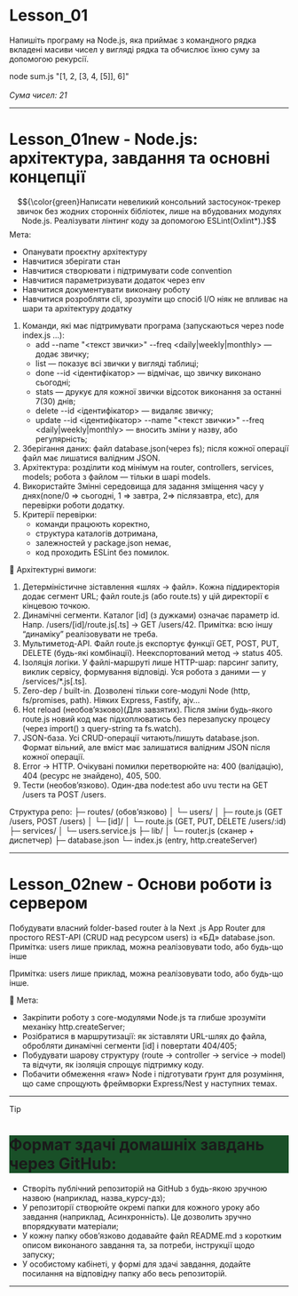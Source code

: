 <h1><strong>Lesson_01</strong></h1>

Напишіть програму на Node.js, яка приймає з командного рядка вкладені масиви чисел у вигляді рядка та обчислює їхню суму за допомогою рекурсії.

node sum.js "[1, 2, [3, 4, [5]], 6]"
<br><br>
<i>Сума чисел: 21</i>
<hr>

<h1><strong>Lesson_01new - Node.js: архітектура, завдання та основні концепції</strong></h1>

$${\color{green}Написати невеликий консольний застосунок-трекер звичок без жодних сторонніх бібліотек, лише на вбудованих модулях Node.js. Реалізувати лінтинг коду за допомогою ESLint(Oxlint*).}$$
Мета:
* Опанувати проєктну архітектуру
* Навчитися зберігати стан
* Навчитися створювати і підтримувати code convention
* Навчитися параметризувати додаток через env
* Навчитися документувати виконану роботу
* Навчитися розробляти cli, зрозуміти що спосіб I/O ніяк не впливає на шари та архітектуру додатку

1. Команди, які має підтримувати програма (запускаються через node index.js ...):
   * add   --name "<текст звички>" --freq <daily|weekly|monthly> — додає звичку;
   * list — показує всі звички у вигляді таблиці;
   * done  --id <ідентифікатор> — відмічає, що звичку виконано сьогодні;
   * stats — друкує для кожної звички відсоток виконання за останні 7(30) днів;
   * delete --id <ідентифікатор> — видаляє звичку;
   * update --id <ідентифікатор> --name "<текст звички>" --freq <daily|weekly|monthly> — вносить зміни у назву, або регулярність;  
2. Зберігання даних: файл database.json(через fs); після кожної операції файл має лишатися валідним JSON.  
3. Архітектура: розділити код мінімум на router, controllers, services, models; робота з файлом — тільки в шарі models.  
4. Використайте Змінні середовища для задання зміщення часу у днях(none/0 => сьогодні, 1 => завтра, 2=> післязавтра, etc), для перевірки роботи додатку.  
5. Критерії перевірки:
   * команди працюють коректно,
   * структура каталогів дотримана,
   * залежностей у package.json немає,
   * код проходить ESLint без помилок.

📌 Архітектурні вимоги:
  1. Детерміністичне зіставлення «шлях → файл». Кожна піддиректорія додає сегмент URL; файл route.js (або route.ts) у цій директорії є кінцевою точкою.
  2. Динамічні сегменти. Каталог [id] (з дужками) означає параметр id. Напр. /users/[id]/route.js[.ts] → GET /users/42. Примітка: всю іншу “динаміку” реалізовувати не треба.
  3. Мультиметод-API. Файл route.js експортує функції GET, POST, PUT, DELETE (будь-які комбінації). Неекспортований метод → status 405.
  4. Ізоляція логіки. У файлі-маршруті лише HTTP-шар: парсинг запиту, виклик сервісу, формування відповіді. Уся робота з даними — у /services/*.js[.ts].
  5. Zero-dep / built-in. Дозволені тільки core-модулі Node (http, fs/promises, path). Ніяких Express, Fastify, ajv…
  6. Hot reload (необовʼязково)(Для завзятих). Після зміни будь-якого route.js новий код має підхоплюватись без перезапуску процесу (через import() з query-string та fs.watch).
  7. JSON-база. Усі CRUD-операції читають/пишуть database.json. Формат вільний, але вміст має залишатися валідним JSON після кожної операції.
  8. Error → HTTP. Очікувані помилки перетворюйте на: 400 (валідацію), 404 (ресурс не знайдено), 405, 500.
  9. Тести (необовʼязково). Один-два node:test або uvu тести на GET /users та POST /users.

Структура репо:
├─ routes/          (обов’язково)
│   └─ users/
│       ├─ route.js      (GET /users, POST /users)
│       └─ [id]/
│           └─ route.js  (GET, PUT, DELETE /users/:id)
├─ services/
│   └─ users.service.js
├─ lib/
│   └─ router.js        (сканер + диспетчер)
├─ database.json
└─ index.js            (entry, http.createServer)
<hr>

<h1><strong>Lesson_02new - Основи роботи із сервером</strong></h1>

Побудувати власний folder-based router à la Next .js App Router для простого REST-API (CRUD над ресурсом users) із «БД» database.json. Примітка: users лише приклад, можна реалізовувати todo, або будь-що інше

Примітка: users лише приклад, можна реалізовувати todo, або будь-що інше.

🎯 Мета:

* Закріпити роботу з core-модулями Node.js та глибше зрозуміти механіку http.createServer;
* Розібратися в маршрутизації: як зіставляти URL-шлях до файла, обробляти динамічні сегменти [id] і повертати 404/405;
* Побудувати шарову структуру (route → controller → service → model) та відчути, як ізоляція спрощує підтримку коду.
* Побачити обмеження «raw» Node і підготувати ґрунт для розуміння, що саме спрощують фреймворки Express/Nest у наступних темах.

<hr>

> [!TIP]
> <h1 style="background-color: rgb(25,80,40);"><strong>Формат здачі домашніх завдань через GitHub:</strong></h1>
> 
> * Створіть публічний репозиторій на GitHub з будь-якою зручною назвою (наприклад, назва_курсу-дз);
> * У репозиторії створюйте окремі папки для кожного уроку або завдання (наприклад, Асинхронність). Це дозволить зручно впорядкувати матеріали;
> * У кожну папку обовʼязково додавайте файл README.md з коротким описом виконаного завдання та, за потреби, інструкції щодо запуску;
> * У особистому кабінеті, у формі для здачі завдання, додайте посилання на відповідну папку або весь репозиторій.
<hr>
